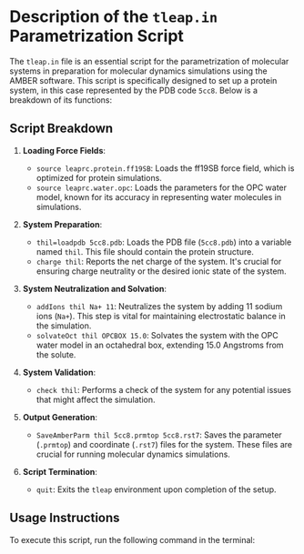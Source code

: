 # Description of the `tleap.in` Parametrization Script

The `tleap.in` file is an essential script for the parametrization of molecular systems in preparation for molecular dynamics simulations using the AMBER software. This script is specifically designed to set up a protein system, in this case represented by the PDB code `5cc8`. Below is a breakdown of its functions:

## Script Breakdown

1. **Loading Force Fields**:
   - `source leaprc.protein.ff19SB`: Loads the ff19SB force field, which is optimized for protein simulations.
   - `source leaprc.water.opc`: Loads the parameters for the OPC water model, known for its accuracy in representing water molecules in simulations.

2. **System Preparation**:
   - `thil=loadpdb 5cc8.pdb`: Loads the PDB file (`5cc8.pdb`) into a variable named `thil`. This file should contain the protein structure.
   - `charge thil`: Reports the net charge of the system. It's crucial for ensuring charge neutrality or the desired ionic state of the system.

3. **System Neutralization and Solvation**:
   - `addIons thil Na+ 11`: Neutralizes the system by adding 11 sodium ions (`Na+`). This step is vital for maintaining electrostatic balance in the simulation.
   - `solvateOct thil OPCBOX 15.0`: Solvates the system with the OPC water model in an octahedral box, extending 15.0 Angstroms from the solute.

4. **System Validation**:
   - `check thil`: Performs a check of the system for any potential issues that might affect the simulation.

5. **Output Generation**:
   - `SaveAmberParm thil 5cc8.prmtop 5cc8.rst7`: Saves the parameter (`.prmtop`) and coordinate (`.rst7`) files for the system. These files are crucial for running molecular dynamics simulations.

6. **Script Termination**:
   - `quit`: Exits the `tleap` environment upon completion of the setup.

## Usage Instructions

To execute this script, run the following command in the terminal:
